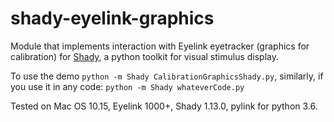 # shady-eyelink-graphics

Module that implements interaction with Eyelink eyetracker (graphics for calibration) for [Shady](https://shady.readthedocs.io/en/release/), a python toolkit for visual stimulus display.

To use the demo ```python -m Shady CalibrationGraphicsShady.py```, similarly, if you use it in any code:
```python -m Shady whateverCode.py```

Tested on Mac OS 10.15, Eyelink 1000+, Shady 1.13.0, pylink for python 3.6.
